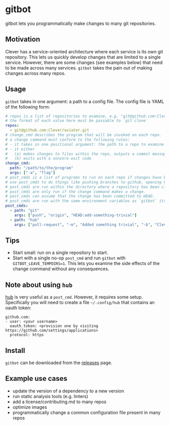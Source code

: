 # gitbot

gitbot lets you programmatically make changes to many git repositories.

## Motivation

Clever has a service-oriented architecture where each service is its own git repository.
This lets us quickly develop changes that are limited to a single service.
However, there are some changes (see examples below) that need to be made across many services.
`gitbot` takes the pain out of making changes across many repos.

## Usage

`gitbot` takes in one argument: a path to a config file.
The config file is YAML of the following form:

```yaml
# repos is a list of repositories to examine, e.g. "git@github.com:Clever/gitbot.git"
# the format of each value here must be passable to `git clone`
repos:
  - git@github.com:Clever/aviator.git
# change_cmd describes the program that will be invoked on each repo.
# a change command must conform to the following rules:
# - it takes in one positional argument: the path to a repo to examine
# - it either
#   (a) makes changes to files within the repo, outputs a commit message to stdout, and exits with code 0
#   (b) exits with a nonzero exit code
change_cmd:
  path: "/path/to/the/program"
  args: ["-a", "flag"]
# post_cmds is a list of programs to run on each repo if changes have been made.
# use post_cmds to do things like pushing branches to github, opening PRs, etc.
# post_cmds are run within the directory where a repository has been cloned.
# post_cmds are only run if the change command makes a change.
# post_cmds can assume that the change has been committed to HEAD.
# post_cmds are run with the same environment variables as `gitbot` itself.
post_cmds:
  - path: "git"
    args: ["push", "origin", "HEAD:add-something-trivial"]
  - path: "hub"
    args: ["pull-request", "-m", "Added something trivial", "-b", "Clever:master", "-h", "Clever:add-something-trivial"]
```

## Tips

* Start small: run on a single repository to start.
* Start with a single no-op `post_cmd` and run `gitbot` with `GITBOT_LEAVE_TEMPDIRS=1`.
This lets you examine the side effects of the change command without any consequences.

## Note about using `hub`

[hub](https://github.com/github/hub) is very useful as a `post_cmd`.
However, it requires some setup.
Specifically you will need to create a file `~/.config/hub` that contains an oauth token:

```
github.com:
- user: <your username>
  oauth_token: <provision one by visiting https://github.com/settings/applications>
  protocol: https
```

## Install

`gitbot` can be downloaded from the [releases](https://github.com/Clever/gitbot/releases) page.

## Example use cases

- update the version of a dependency to a new version
- run static analysis tools (e.g. linters)
- add a license/contributing.md to many repos
- optimize images
- programmatically change a common configuration file present in many repos
